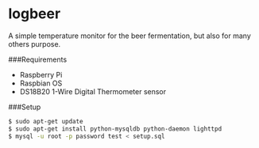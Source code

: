logbeer
=======

A simple temperature monitor for the beer fermentation, but also for many others purpose.

###Requirements

* Raspberry Pi
* Raspbian OS
* DS18B20 1-Wire Digital Thermometer sensor


###Setup

```sh
$ sudo apt-get update
$ sudo apt-get install python-mysqldb python-daemon lighttpd
$ mysql -u root -p password test < setup.sql
```
